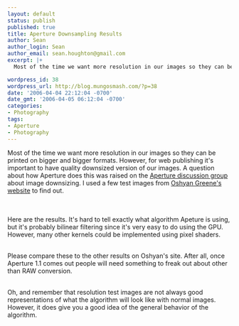 ```yaml
---
layout: default
status: publish
published: true
title: Aperture Downsampling Results
author: Sean
author_login: Sean
author_email: sean.houghton@gmail.com
excerpt: |+
  Most of the time we want more resolution in our images so they can be printed on bigger and bigger  formats.  However, for web publishing it's important to have quality downsized version of our images.  A question about how Aperture does this was raised on the <a href="http://discussions.apple.com/category.jspa?categoryID=184">Aperture discussion group</a> about image downsizing.  I used a few test images from <a href="http://oshyan.ashundar.com/image_resampling_main.html">Oshyan Greene's website</a> to find out.<br/><br/>

wordpress_id: 38
wordpress_url: http://blog.mungosmash.com/?p=38
date: '2006-04-04 22:12:04 -0700'
date_gmt: '2006-04-05 06:12:04 -0700'
categories:
- Photography
tags:
- Aperture
- Photography
---
```

<p>Most of the time we want more resolution in our images so they can be printed on bigger and bigger  formats.  However, for web publishing it's important to have quality downsized version of our images.  A question about how Aperture does this was raised on the <a href="http://discussions.apple.com/category.jspa?categoryID=184">Aperture discussion group</a> about image downsizing.  I used a few test images from <a href="http://oshyan.ashundar.com/image_resampling_main.html">Oshyan Greene's website</a> to find out.<br/><br/></p>
<p><a id="more"></a><a id="more-38"></a><br />
Here are the results.  It's hard to tell exactly what algorithm Apeture is using, but it's probably bilinear filtering since it's very easy to do using the GPU.  However, many other kernels could be implemented using pixel shaders.<br />
<br/></p>
<p>Please compare these to the other results on Oshyan's site.  After all, once Aperture 1.1 comes out people will need something to freak out about other than RAW conversion.<br />
</br></p>
<p>Oh, and remember that resolution test images are not always good representations of what the algorithm will look like with normal images.  However, it does give you a good idea of the general behavior of the algorithm.</p>
<p><mtgib:thumb id=463/></p>
<p><mtgib:thumb id=467/></p>
<p><mtgib:thumb id=470/></p>
